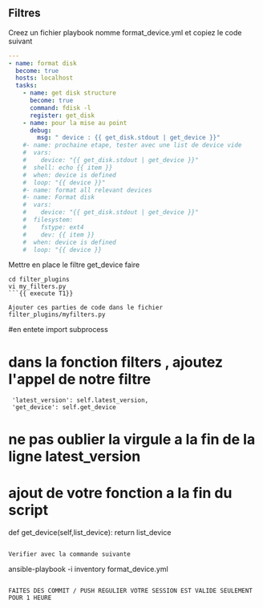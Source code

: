 ## Filtres

Creez un fichier playbook nomme format_device.yml
et copiez le code suivant
```yaml
---
- name: format disk
  become: true
  hosts: localhost
  tasks:
    - name: get disk structure
      become: true
      command: fdisk -l
      register: get_disk
    - name: pour la mise au point
      debug:
        msg: " device : {{ get_disk.stdout | get_device }}"
    #- name: prochaine etape, tester avec une list de device vide
    #  vars:
    #    device: "{{ get_disk.stdout | get_device }}"
    #  shell: echo {{ item }}
    #  when: device is defined 
    #  loop: "{{ device }}"
    #- name: format all relevant devices
    #- name: Format disk
    #  vars:
    #    device: "{{ get_disk.stdout | get_device }}"
    #  filesystem:
    #    fstype: ext4
    #    dev: {{ item }}
    #  when: device is defined
    #  loop: "{{ device }}
```

Mettre en place le filtre get_device
faire 
```
cd filter_plugins
vi my_filters.py
```{{ execute T1}}

Ajouter ces parties de code dans le fichier filter_plugins/myfilters.py 
```
#en entete
import subprocess
# dans la fonction filters , ajoutez l'appel de notre filtre
     'latest_version': self.latest_version,
     'get_device': self.get_device
# ne pas oublier la virgule a la fin de la ligne latest_version
# ajout de votre fonction a la fin du script 
def get_device(self,list_device):
    return list_device
```

Verifier avec la commande suivante
```
ansible-playbook -i inventory format_device.yml
```{{ execute T1}}

FAITES DES COMMIT / PUSH REGULIER VOTRE SESSION EST VALIDE SEULEMENT
POUR 1 HEURE



